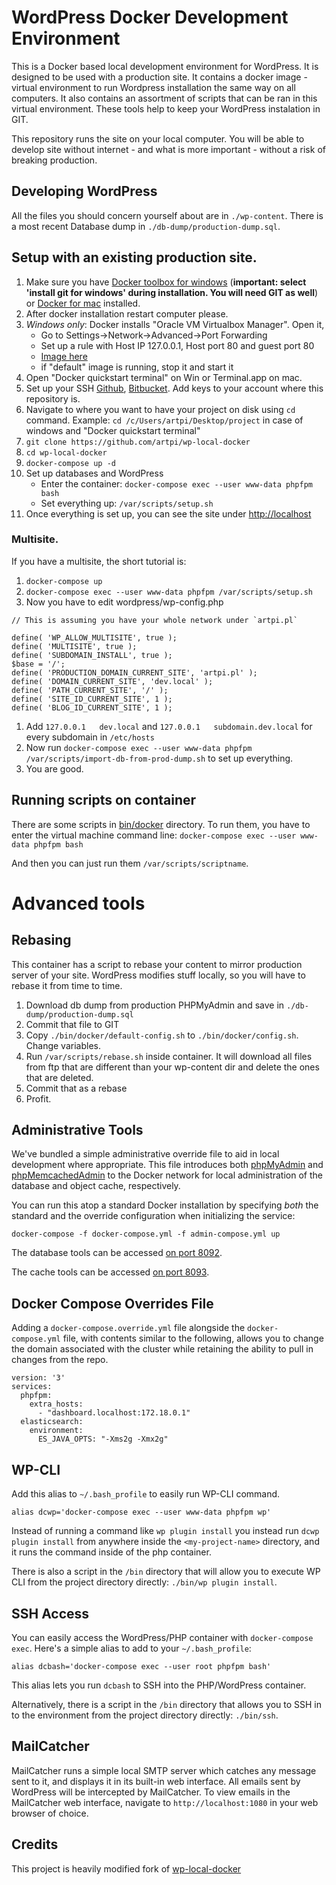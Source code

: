 # WordPress Docker Development Environment

This is a Docker based local development environment for WordPress. It is designed to be used with a production site. It contains a docker image - virtual environment to run Wordpress installation the same way on all computers.
It also contains an assortment of scripts that can be ran in this virtual environment. These tools help to keep your WordPress instalation in GIT.

This repository runs the site on your local computer. You will be able to develop site without internet - and what is more important - without a risk of breaking production.

## Developing WordPress

All the files you should concern yourself about are in `./wp-content`. There is a most recent Database dump in `./db-dump/production-dump.sql`.

## Setup with an existing production site.

1. Make sure you have [Docker toolbox for windows](https://docs.docker.com/toolbox/toolbox_install_windows/) (**important: select 'install git for windows' during installation. You will need GIT as well**) or [Docker for mac](https://docs.docker.com/docker-for-mac/install/) installed.
1. After docker installation restart computer please.
1. *Windows only*: Docker installs "Oracle VM Virtualbox Manager". Open it,
	- Go to Settings->Network->Advanced->Port Forwarding
	- Set up a rule with Host IP 127.0.0.1, Host port 80 and guest port 80
	- [Image here](https://cloudup.com/cUdYgc0gsoi)
	- if "default" image is running, stop it and start it 
1. Open "Docker quickstart terminal" on Win or Terminal.app on mac.
1. Set up your SSH [Github](https://help.github.com/articles/adding-a-new-ssh-key-to-your-github-account/), [Bitbucket](https://confluence.atlassian.com/bitbucket/set-up-an-ssh-key-728138079.html). Add keys to your account where this repository is.
1. Navigate to where you want to have your project on disk using `cd` command. Example: `cd /c/Users/artpi/Desktop/project` in case of windows and "Docker quickstart terminal"
1. `git clone https://github.com/artpi/wp-local-docker`
1. `cd wp-local-docker`
1. `docker-compose up -d`
1. Set up databases and WordPress
   - Enter the container: `docker-compose exec --user www-data phpfpm bash`
   - Set everything up: `/var/scripts/setup.sh`
1. Once everything is set up, you can see the site under [http://localhost](http://localhost)

### Multisite.
If you have a multisite, the short tutorial is:
1. `docker-compose up`
1. `docker-compose exec --user www-data phpfpm /var/scripts/setup.sh`
1. Now you have to edit wordpress/wp-config.php
```
// This is assuming you have your whole network under `artpi.pl`

define( 'WP_ALLOW_MULTISITE', true );
define( 'MULTISITE', true );
define( 'SUBDOMAIN_INSTALL', true );
$base = '/';
define( 'PRODUCTION_DOMAIN_CURRENT_SITE', 'artpi.pl' );
define( 'DOMAIN_CURRENT_SITE', 'dev.local' );
define( 'PATH_CURRENT_SITE', '/' );
define( 'SITE_ID_CURRENT_SITE', 1 );
define( 'BLOG_ID_CURRENT_SITE', 1 );
```
1. Add `127.0.0.1   dev.local` and `127.0.0.1   subdomain.dev.local` for every subdomain in `/etc/hosts`
1. Now run `docker-compose exec --user www-data phpfpm /var/scripts/import-db-from-prod-dump.sh` to set up everything.
1. You are good.

## Running scripts on container

There are some scripts in [bin/docker](./bin/docker) directory. To run them, you have to enter the virtual machine command line:
`docker-compose exec --user www-data phpfpm bash`

And then you can just run them `/var/scripts/scriptname`.


# Advanced tools

## Rebasing

This container has a script to rebase your content to mirror production server of your site. WordPress modifies stuff locally, so you will have to rebase it from time to time.

1. Download db dump from production PHPMyAdmin and save in `./db-dump/production-dump.sql`
2. Commit that file to GIT
3. Copy `./bin/docker/default-config.sh` to `./bin/docker/config.sh`. Change variables.
4. Run `/var/scripts/rebase.sh` inside container. It will download all files from ftp that are different than your wp-content dir and delete the ones that are deleted.
5. Commit that as a rebase
6. Profit.

## Administrative Tools

We've bundled a simple administrative override file to aid in local development where appropriate. This file introduces both [phpMyAdmin](https://www.phpmyadmin.net/) and [phpMemcachedAdmin](https://github.com/elijaa/phpmemcachedadmin) to the Docker network for local administration of the database and object cache, respectively.

You can run this atop a standard Docker installation by specifying _both_ the standard and the override configuration when initializing the service:

```
docker-compose -f docker-compose.yml -f admin-compose.yml up
```

The database tools can be accessed [on port 8092](http://localhost:8092).

The cache tools can be accessed [on port 8093](http://localhost:8093).

## Docker Compose Overrides File

Adding a `docker-compose.override.yml` file alongside the `docker-compose.yml` file, with contents similar to
the following, allows you to change the domain associated with the cluster while retaining the ability to pull in changes from the repo.

```
version: '3'
services:
  phpfpm:
    extra_hosts:
      - "dashboard.localhost:172.18.0.1"
  elasticsearch:
    environment:
      ES_JAVA_OPTS: "-Xms2g -Xmx2g"
```

## WP-CLI

Add this alias to `~/.bash_profile` to easily run WP-CLI command.

```
alias dcwp='docker-compose exec --user www-data phpfpm wp'
```

Instead of running a command like `wp plugin install` you instead run `dcwp plugin install` from anywhere inside the
`<my-project-name>` directory, and it runs the command inside of the php container.

There is also a script in the `/bin` directory that will allow you to execute WP CLI from the project directory directly: `./bin/wp plugin install`.

## SSH Access

You can easily access the WordPress/PHP container with `docker-compose exec`. Here's a simple alias to add to your `~/.bash_profile`:

```
alias dcbash='docker-compose exec --user root phpfpm bash'
```

This alias lets you run `dcbash` to SSH into the PHP/WordPress container.

Alternatively, there is a script in the `/bin` directory that allows you to SSH in to the environment from the project directory directly: `./bin/ssh`.

## MailCatcher

MailCatcher runs a simple local SMTP server which catches any message sent to it, and displays it in its built-in web interface. All emails sent by WordPress will be intercepted by MailCatcher. To view emails in the MailCatcher web interface, navigate to `http://localhost:1080` in your web browser of choice.

## Credits

This project is heavily modified fork of [wp-local-docker](https://github.com/10up/wp-local-docker)
